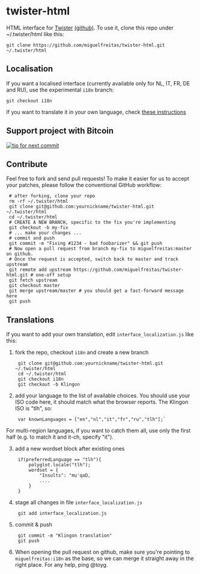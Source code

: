 twister-html
============

HTML interface for [Twister](http://twister.net.co) [(github)](https://github.com/miguelfreitas/twister-core).
To use it, clone this repo under ~/.twister/html like this:

    git clone https://github.com/miguelfreitas/twister-html.git ~/.twister/html
    
Localisation
------------

If you want a localised interface (currently available only for NL, IT, FR, DE and RU),
use the experimental `i18n` branch:

    git checkout i18n
   
If you want to translate it in your own language, check [these instructions](#translations)
   

## Support project with Bitcoin
[![tip for next commit](https://tip4commit.com/projects/565.svg)](https://tip4commit.com/github/miguelfreitas/twister-html)

Contribute
----------

Feel free to fork and send pull requests!
To make it easier for us to accept your patches, please follow the conventional
GitHub workflow:

     # after forking, clone your repo
     rm -rf ~/.twister/html
     git clone git@github.com:yournickname/twister-html.git ~/.twister/html
     cd ~/.twister/html
     # CREATE A NEW BRANCH, specific to the fix you're implementing
     git checkout -b my-fix
     # ... make your changes ...
     # commit and push
     git commit -m "Fixing #1234 - bad foobarizer" && git push
     # Now open a pull request from branch my-fix to miguelfreitas:master on github.
     # Once the request is accepted, switch back to master and track upstream
     git remote add upstream https://github.com/miguelfreitas/twister-html.git # one-off setup
     git fetch upstream
     git checkout master
     git merge upstream/master # you should get a fast-forward message here
     git push
     
Translations
------------

If you want to add your own translation, edit `interface_localization.js` like this:

1. fork the repo, checkout `i18n` and create a new branch


        git clone git@github.com:yournickname/twister-html.git ~/.twister/html
        cd ~/.twister/html
        git checkout i18n
        git checkout -b Klingon

2. add your language to the list of available choices. You should use your ISO code here,
it should match what the browser reports. The Klingon ISO is "tlh", so:


        var knownLanguages = ["en","nl","it","fr","ru","tlh"];`
    
For multi-region languages, if you want to catch them all, use only the first half 
(e.g. to match it and it-ch, specify "it").

3. add a new wordset block after  existing ones


        if(preferredLanguage == "tlh"){
            polyglot.locale("tlh");
            wordset = {
                "Insults": "mu'qaD,
                ....
            }
        }

4. stage all changes in file `interface_localization.js` 


        git add interface_localization.js
        
5. commit & push


        git commit -m "Klingon translation"
        git push   
 
3. When opening the pull request on github, make sure you're pointing to `miguelfreitas:i18n`
as the base, so we can merge it straight away in the right place. For any help, ping @toyg.
